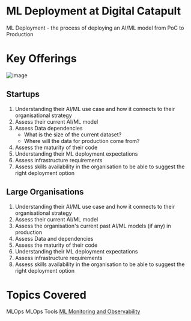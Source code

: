 # ML Deployment at Digital Catapult

ML Deployment - the process of deploying an AI/ML model from PoC to Production

# Key Offerings

![image](https://github.com/hema-dc/MLDeployment/assets/93590728/a85fd0f6-5c6f-4260-82b4-fe657e7db256)

## Startups
1. Understanding their AI/ML use case and how it connects to their organisational strategy
2. Assess their current AI/ML model
3. Assess Data dependencies
      * What is the size of the current dataset?
      * Where will the data for production come from?
4. Assess the maturity of their code
5. Understanding their ML deployment expectations
6. Assess infrastructure requirements
7. Assess skills availability in the organisation to be able to suggest the right deployment option

## Large Organisations
1. Understanding their AI/ML use case and how it connects to their organisational strategy
2. Assess their current AI/ML model
3. Assess the organisation's current past AI/ML models (if any) in production
4. Assess Data and dependencies
5. Assess the maturity of their code
6. Understanding their ML deployment expectations
7. Assess infrastructure requirements
8. Assess skills availability in the organisation to be able to suggest the right deployment option

# Topics Covered
MLOps 
MLOps Tools
[ML Monitoring and Observability](https://github.com/hema-dc/MLDeployment/blob/main/Observability.md)
